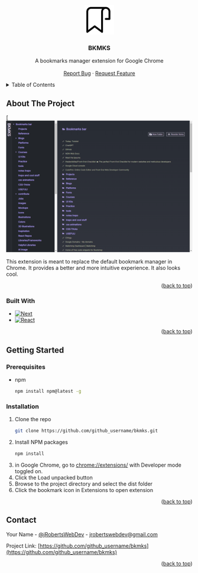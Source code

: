 <!-- Improved compatibility of back to top link: See: https://github.com/othneildrew/Best-README-Template/pull/73 -->
<a name="readme-top"></a>
<!--
*** Thanks for checking out the Best-README-Template. If you have a suggestion
*** that would make this better, please fork the repo and create a pull request
*** or simply open an issue with the tag "enhancement".
*** Don't forget to give the project a star!
*** Thanks again! Now go create something AMAZING! :D
-->



<!-- PROJECT SHIELDS -->
<!--
*** I'm using markdown "reference style" links for readability.
*** Reference links are enclosed in brackets [ ] instead of parentheses ( ).
*** See the bottom of this document for the declaration of the reference variables
*** for contributors-url, forks-url, etc. This is an optional, concise syntax you may use.
*** https://www.markdownguide.org/basic-syntax/#reference-style-links
-->





<!-- PROJECT LOGO -->
<br />
<div align="center">
  <a href="https://github.com/FlapShatner/bkmks">
    <img src="public\img\bookmark.png" alt="Logo" width="80" height="80">
  </a>

<h3 align="center">BKMKS</h3>

  <p align="center">
    A bookmarks manager extension for Google Chrome
    <br />    
    <br />    
    <a href="https://github.com/FlapShatner/bkmks/issues">Report Bug</a>
    ·
    <a href="https://github.com/FlapShatner/bkmks/issues">Request Feature</a>
  </p>
</div>



<!-- TABLE OF CONTENTS -->
<details>
  <summary>Table of Contents</summary>
  <ol>
    <li>
      <a href="#about-the-project">About The Project</a>
      <ul>
        <li><a href="#built-with">Built With</a></li>
      </ul>
    </li>
    <li>
      <a href="#getting-started">Getting Started</a>
      <ul>        
        <li><a href="#installation">Installation</a></li>
      </ul>
    </li>
    <li><a href="#usage">Usage</a></li>    
    <li><a href="#contributing">Contributing</a></li>
    <li><a href="#contact">Contact</a></li>
  </ol>
</details>



<!-- ABOUT THE PROJECT -->
## About The Project

[![Product Name Screen Shot][product-screenshot]


This extension is meant to replace the default bookmark manager in Chrome. It provides a better and more intuitive experience. It also looks cool. 
<p align="right">(<a href="#readme-top">back to top</a>)</p>



### Built With

* [![Next][Next.js]][Next-url]
* [![React][React.js]][React-url]

<p align="right">(<a href="#readme-top">back to top</a>)</p>



<!-- GETTING STARTED -->
## Getting Started


### Prerequisites


* npm
  ```sh
  npm install npm@latest -g
  ```

### Installation

1. Clone the repo
   ```sh
   git clone https://github.com/github_username/bkmks.git
   ```
2. Install NPM packages
   ```sh
   npm install
   ```
3. in Google Chrome, go to [chrome://extensions/](chrome://extensions/) with Developer mode toggled on.
4. Click the Load unpacked button
5. Browse to the project directory and select the dist folder
6. Click the bookmark icon in Extensions to open extension


<p align="right">(<a href="#readme-top">back to top</a>)</p>






<!-- CONTACT -->
## Contact

Your Name - [@jRobertsWebDev](https://twitter.com/jRobertsWebDev) - jrobertswebdev@gmail.com

Project Link: [https://github.com/github_username/bkmks](https://github.com/github_username/bkmks)

<p align="right">(<a href="#readme-top">back to top</a>)</p>






<!-- MARKDOWN LINKS & IMAGES -->
<!-- https://www.markdownguide.org/basic-syntax/#reference-style-links -->

[linkedin-shield]: https://img.shields.io/badge/-LinkedIn-black.svg?style=for-the-badge&logo=linkedin&colorB=555
[linkedin-url]: https://linkedin.com/in/jordanrobertswebdev
[product-screenshot]: public/img/screenshot.png
[Next.js]: https://img.shields.io/badge/next.js-000000?style=for-the-badge&logo=nextdotjs&logoColor=white
[Next-url]: https://nextjs.org/
[React.js]: https://img.shields.io/badge/React-20232A?style=for-the-badge&logo=react&logoColor=61DAFB
[React-url]: https://reactjs.org/

